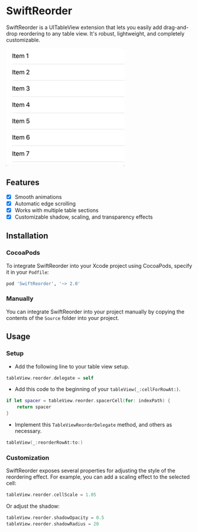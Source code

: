 # SwiftReorder

SwiftReorder is a UITableView extension that lets you easily add drag-and-drop reordering to any table view. It's robust, lightweight, and completely customizable.

![Demo](Resources/demo.gif)

## Features

- [x] Smooth animations
- [x] Automatic edge scrolling
- [x] Works with multiple table sections
- [x] Customizable shadow, scaling, and transparency effects

## Installation

### CocoaPods

To integrate SwiftReorder into your Xcode project using CocoaPods, specify it in your `Podfile`:

```ruby
pod 'SwiftReorder', '~> 2.0'
```

### Manually

You can integrate SwiftReorder into your project manually by copying the contents of the `Source` folder into your project.

## Usage

### Setup

* Add the following line to your table view setup.
```swift
tableView.reorder.delegate = self
```
* Add this code to the beginning of your `tableView(_:cellForRowAt:)`.
```swift
if let spacer = tableView.reorder.spacerCell(for: indexPath) {
    return spacer
}
```
* Implement this `TableViewReorderDelegate` method, and others as necessary.
```swift
tableView(_:reorderRowAt:to:)
```

### Customization
SwiftReorder exposes several properties for adjusting the style of the reordering effect. For example, you can add a scaling effect to the selected cell:
```swift
tableView.reorder.cellScale = 1.05
```
Or adjust the shadow:
```swift
tableView.reorder.shadowOpacity = 0.5
tableView.reorder.shadowRadius = 20
```
